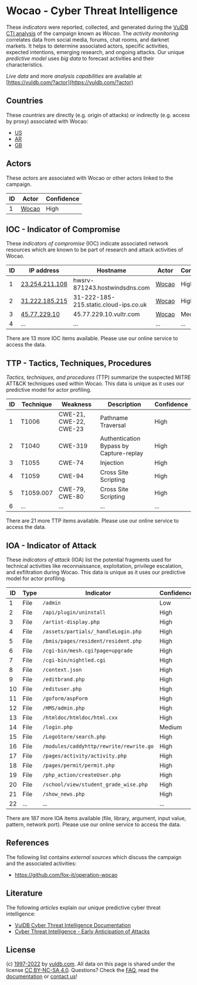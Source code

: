 # Wocao - Cyber Threat Intelligence

These _indicators_ were reported, collected, and generated during the [VulDB CTI analysis](https://vuldb.com/?kb.cti) of the campaign known as _Wocao_. The _activity monitoring_ correlates data from social media, forums, chat rooms, and darknet markets. It helps to determine associated actors, specific activities, expected intentions, emerging research, and ongoing attacks. Our unique _predictive model_ uses _big data_ to forecast activities and their characteristics.

_Live data_ and more _analysis capabilities_ are available at [https://vuldb.com/?actor](https://vuldb.com/?actor)

## Countries

These _countries_ are directly (e.g. origin of attacks) or indirectly (e.g. access by proxy) associated with Wocao:

* [US](https://vuldb.com/?country.us)
* [AR](https://vuldb.com/?country.ar)
* [GB](https://vuldb.com/?country.gb)

## Actors

These _actors_ are associated with Wocao or other actors linked to the campaign.

ID | Actor | Confidence
-- | ----- | ----------
1 | [Wocao](https://vuldb.com/?actor.wocao) | High

## IOC - Indicator of Compromise

These _indicators of compromise_ (IOC) indicate associated network resources which are known to be part of research and attack activities of Wocao.

ID | IP address | Hostname | Actor | Confidence
-- | ---------- | -------- | ----- | ----------
1 | [23.254.211.108](https://vuldb.com/?ip.23.254.211.108) | hwsrv-871243.hostwindsdns.com | [Wocao](https://vuldb.com/?actor.wocao) | High
2 | [31.222.185.215](https://vuldb.com/?ip.31.222.185.215) | 31-222-185-215.static.cloud-ips.co.uk | [Wocao](https://vuldb.com/?actor.wocao) | High
3 | [45.77.229.10](https://vuldb.com/?ip.45.77.229.10) | 45.77.229.10.vultr.com | [Wocao](https://vuldb.com/?actor.wocao) | Medium
4 | ... | ... | ... | ...

There are 13 more IOC items available. Please use our online service to access the data.

## TTP - Tactics, Techniques, Procedures

_Tactics, techniques, and procedures_ (TTP) summarize the suspected MITRE ATT&CK techniques used within Wocao. This data is unique as it uses our predictive model for actor profiling.

ID | Technique | Weakness | Description | Confidence
-- | --------- | -------- | ----------- | ----------
1 | T1006 | CWE-21, CWE-22, CWE-23 | Pathname Traversal | High
2 | T1040 | CWE-319 | Authentication Bypass by Capture-replay | High
3 | T1055 | CWE-74 | Injection | High
4 | T1059 | CWE-94 | Cross Site Scripting | High
5 | T1059.007 | CWE-79, CWE-80 | Cross Site Scripting | High
6 | ... | ... | ... | ...

There are 21 more TTP items available. Please use our online service to access the data.

## IOA - Indicator of Attack

These _indicators of attack_ (IOA) list the potential fragments used for technical activities like reconnaissance, exploitation, privilege escalation, and exfiltration during Wocao. This data is unique as it uses our predictive model for actor profiling.

ID | Type | Indicator | Confidence
-- | ---- | --------- | ----------
1 | File | `/admin` | Low
2 | File | `/api/plugin/uninstall` | High
3 | File | `/artist-display.php` | High
4 | File | `/assets/partials/_handleLogin.php` | High
5 | File | `/bmis/pages/resident/resident.php` | High
6 | File | `/cgi-bin/mesh.cgi?page=upgrade` | High
7 | File | `/cgi-bin/nightled.cgi` | High
8 | File | `/context.json` | High
9 | File | `/editbrand.php` | High
10 | File | `/edituser.php` | High
11 | File | `/goform/aspForm` | High
12 | File | `/HMS/admin.php` | High
13 | File | `/htmldoc/htmldoc/html.cxx` | High
14 | File | `/login.php` | Medium
15 | File | `/LogoStore/search.php` | High
16 | File | `/modules/caddyhttp/rewrite/rewrite.go` | High
17 | File | `/pages/activity/activity.php` | High
18 | File | `/pages/permit/permit.php` | High
19 | File | `/php_action/createUser.php` | High
20 | File | `/school/view/student_grade_wise.php` | High
21 | File | `/show_news.php` | High
22 | ... | ... | ...

There are 187 more IOA items available (file, library, argument, input value, pattern, network port). Please use our online service to access the data.

## References

The following list contains _external sources_ which discuss the campaign and the associated activities:

* https://github.com/fox-it/operation-wocao

## Literature

The following _articles_ explain our unique predictive cyber threat intelligence:

* [VulDB Cyber Threat Intelligence Documentation](https://vuldb.com/?kb.cti)
* [Cyber Threat Intelligence - Early Anticipation of Attacks](https://www.scip.ch/en/?labs.20201022)

## License

(c) [1997-2022](https://vuldb.com/?kb.changelog) by [vuldb.com](https://vuldb.com/?kb.about). All data on this page is shared under the license [CC BY-NC-SA 4.0](https://creativecommons.org/licenses/by-nc-sa/4.0/). Questions? Check the [FAQ](https://vuldb.com/?kb.faq), read the [documentation](https://vuldb.com/?kb) or [contact us](https://vuldb.com/?contact)!
